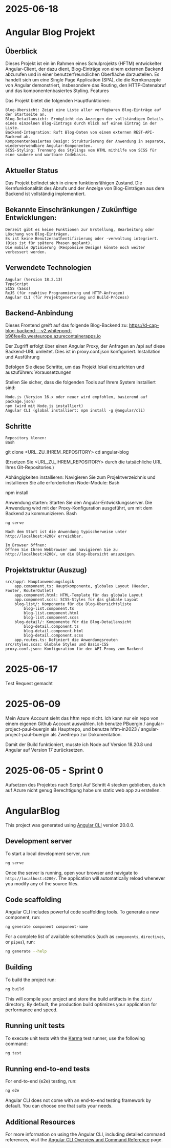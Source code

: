 # 2025-06-18
# Angular Blog Projekt
## Überblick

Dieses Projekt ist ein im Rahmen eines Schulprojekts (HFTM) entwickelter Angular-Client, der dazu dient, Blog-Einträge von einem externen Backend abzurufen und in einer benutzerfreundlichen Oberfläche darzustellen. Es handelt sich um eine Single Page Application (SPA), die die Kernkonzepte von Angular demonstriert, insbesondere das Routing, den HTTP-Datenabruf und das komponentenbasiertes Styling.
Features

Das Projekt bietet die folgenden Hauptfunktionen:

    Blog-Übersicht: Zeigt eine Liste aller verfügbaren Blog-Einträge auf der Startseite an.
    Blog-Detailansicht: Ermöglicht das Anzeigen der vollständigen Details eines einzelnen Blog-Eintrags durch Klick auf einen Eintrag in der Liste.
    Backend-Integration: Ruft Blog-Daten von einem externen REST-API-Backend ab.
    Komponentenbasiertes Design: Strukturierung der Anwendung in separate, wiederverwendbare Angular-Komponenten.
    SCSS-Styling: Trennung des Stylings vom HTML mithilfe von SCSS für eine saubere und wartbare Codebasis.

## Aktueller Status

Das Projekt befindet sich in einem funktionsfähigen Zustand. Die Kernfunktionalität des Abrufs und der Anzeige von Blog-Einträgen aus dem Backend ist vollständig implementiert.

## Bekannte Einschränkungen / Zukünftige Entwicklungen:

    Derzeit gibt es keine Funktionen zur Erstellung, Bearbeitung oder Löschung von Blog-Einträgen.
    Es ist keine Benutzerauthentifizierung oder -verwaltung integriert. (Dies ist für spätere Phasen geplant).
    Die mobile Optimierung (Responsive Design) könnte noch weiter verbessert werden.

## Verwendete Technologien

    Angular (Version 18.2.13)
    TypeScript
    SCSS (Sass)
    RxJS (für reaktive Programmierung und HTTP-Anfragen)
    Angular CLI (für Projektgenerierung und Build-Prozess)

## Backend-Anbindung

Dieses Frontend greift auf das folgende Blog-Backend zu:
https://d-cap-blog-backend---v2.whitepond-b96fee4b.westeurope.azurecontainerapps.io

Der Zugriff erfolgt über einen Angular Proxy, der Anfragen an /api auf diese Backend-URL umleitet. Dies ist in proxy.conf.json konfiguriert.
Installation und Ausführung

Befolgen Sie diese Schritte, um das Projekt lokal einzurichten und auszuführen:
Voraussetzungen

Stellen Sie sicher, dass die folgenden Tools auf Ihrem System installiert sind:

    Node.js (Version 16.x oder neuer wird empfohlen, basierend auf package.json)
    npm (wird mit Node.js installiert)
    Angular CLI (global installiert: npm install -g @angular/cli)

## Schritte

    Repository klonen:
    Bash

git clone <URL_ZU_IHREM_REPOSITORY>
cd angular-blog

(Ersetzen Sie <URL_ZU_IHREM_REPOSITORY> durch die tatsächliche URL Ihres Git-Repositories.)

Abhängigkeiten installieren:
Navigieren Sie zum Projektverzeichnis und installieren Sie alle erforderlichen Node-Module:
Bash

npm install

Anwendung starten:
Starten Sie den Angular-Entwicklungsserver. Die Anwendung wird mit der Proxy-Konfiguration ausgeführt, um mit dem Backend zu kommunizieren.
Bash

    ng serve

    Nach dem Start ist die Anwendung typischerweise unter http://localhost:4200/ erreichbar.

    Im Browser öffnen:
    Öffnen Sie Ihren Webbrowser und navigieren Sie zu http://localhost:4200/, um die Blog-Übersicht anzuzeigen.

## Projektstruktur (Auszug)

    src/app/: Hauptanwendungslogik
        app.component.ts: Hauptkomponente, globales Layout (Header, Footer, RouterOutlet)
        app.component.html: HTML-Template für das globale Layout
        app.component.scss: SCSS-Styles für das globale Layout
        blog-list/: Komponente für die Blog-Übersichtsliste
            blog-list.component.ts
            blog-list.component.html
            blog-list.component.scss
        blog-detail/: Komponente für die Blog-Detailansicht
            blog-detail.component.ts
            blog-detail.component.html
            blog-detail.component.scss
        app.routes.ts: Definiert die Anwendungsrouten
    src/styles.scss: Globale Styles und Basis-CSS
    proxy.conf.json: Konfiguration für den API-Proxy zum Backend





# 2025-06-17 
Test Request gemacht

# 2025-06-09

Mein Azure Account sieht das hftm repo nicht.
Ich kann nur ein repo von einem eigenen Github Account auswählen.
Ich benutze  PBuergin / angular-project-paul-buergin als Hauptrepo,
und benutze  hftm-in2023 / angular-project-paul-buergin als Zweitrepo zur Dokumentation.

Damit der Build funktioniert, musste ich Node auf Version 18.20.8 und Angular auf Version 17 zurücksetzen.


#  2025-06-05 - Sprint 0
Aufsetzen des Projektes nach Script
Auf Schritt 4 stecken geblieben, da ich auf Azure nicht genug Berechtigung habe um static web app zu erstellen.




# AngularBlog

This project was generated using [Angular CLI](https://github.com/angular/angular-cli) version 20.0.0.

## Development server

To start a local development server, run:

```bash
ng serve
```

Once the server is running, open your browser and navigate to `http://localhost:4200/`. The application will automatically reload whenever you modify any of the source files.

## Code scaffolding

Angular CLI includes powerful code scaffolding tools. To generate a new component, run:

```bash
ng generate component component-name
```

For a complete list of available schematics (such as `components`, `directives`, or `pipes`), run:

```bash
ng generate --help
```

## Building

To build the project run:

```bash
ng build
```

This will compile your project and store the build artifacts in the `dist/` directory. By default, the production build optimizes your application for performance and speed.

## Running unit tests

To execute unit tests with the [Karma](https://karma-runner.github.io) test runner, use the following command:

```bash
ng test
```

## Running end-to-end tests

For end-to-end (e2e) testing, run:

```bash
ng e2e
```

Angular CLI does not come with an end-to-end testing framework by default. You can choose one that suits your needs.

## Additional Resources

For more information on using the Angular CLI, including detailed command references, visit the [Angular CLI Overview and Command Reference](https://angular.dev/tools/cli) page.
